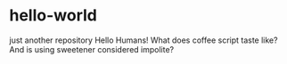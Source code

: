 # hello-world
just another repository
Hello Humans! What does coffee script taste like?
And is using sweetener considered impolite?
